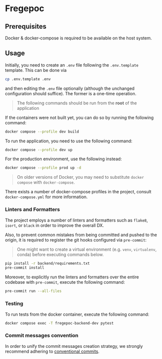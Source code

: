 # Fregepoc

## Prerequisites

Docker & docker-compose is required to be available on the host system.

## Usage

Initially, you need to create an `.env` file following the `.env.template` template. This can be done via

```bash
cp .env.template .env
```

and then editing the `.env` file optionally (although the unchanged configuration should suffice). The former is a one-time operation.

>The following commands should be run from the **root** of the application

If the containers were not built yet, you can do so by running the following command:

```bash
docker compose --profile dev build
```

To run the application, you need to use the following command:

```bash
docker compose --profile dev up
```

For the production environment, use the following instead:

```bash
docker compose --profile prod up -d
```

>On older versions of Docker, you may need to substitute `docker compose` with `docker-compose`.

There exists a number of docker-compose profiles in the project, consult `docker-compose.yml` for more information.

### Linters and Formatters

The project employs a number of linters and formatters such as `flake8`, `isort`, or `black`
in order to improve the overall DX.

Also, to prevent common mistakes from being committed and pushed
to the origin, it is required to register the git hooks configured via `pre-commit`:

>One might want to create a virtual environment (e.g. `venv`, `virtualenv`, conda) before executing commands below.

```bash
pip install -r backend/requirements.txt
pre-commit install
```

Moreover, to explicitly run the linters and formatters over the entire codebase with `pre-commit`, execute the following command:
```bash
pre-commit run --all-files
```

### Testing
To run tests from the docker container, execute the following command:
```bash
docker compose exec -T fregepoc-backend-dev pytest
```

### Commit messages convention

In order to unify the commit messages creation strategy, we strongly recommend adhering to [conventional commits](https://www.conventionalcommits.org/en/v1.0.0/).
